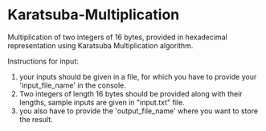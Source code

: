 # Karatsuba-Multiplication
Multiplication of two integers of 16 bytes, provided in hexadecimal representation using Karatsuba Multiplication algorithm.

Instructions for input:
  1. your inputs should be given in a file, for which you have to provide your 'input_file_name' in the console. 
  2. Two integers of length 16 bytes should be provided along with their lengths, sample inputs are given in "input.txt" file.
  3. you also have to provide the 'output_file_name' where you want to store the result.
